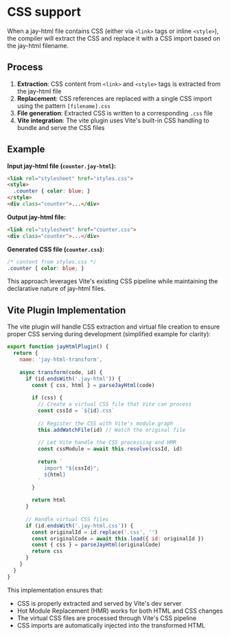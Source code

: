 # CSS support

When a jay-html file contains CSS (either via `<link>` tags or inline `<style>`), the compiler will extract the CSS and replace it with a CSS import based on the jay-html filename.

## Process

1. **Extraction**: CSS content from `<link>` and `<style>` tags is extracted from the jay-html file
2. **Replacement**: CSS references are replaced with a single CSS import using the pattern `[filename].css`
3. **File generation**: Extracted CSS is written to a corresponding `.css` file
4. **Vite integration**: The vite plugin uses Vite's built-in CSS handling to bundle and serve the CSS files

## Example

**Input jay-html file (`counter.jay-html`):**
```html
<link rel="stylesheet" href="styles.css">
<style>
  .counter { color: blue; }
</style>
<div class="counter">...</div>
```

**Output jay-html file:**
```html
<link rel="stylesheet" href="counter.css">
<div class="counter">...</div>
```

**Generated CSS file (`counter.css`):**
```css
/* content from styles.css */
.counter { color: blue; }
```


This approach leverages Vite's existing CSS pipeline while maintaining the declarative nature of jay-html files.

## Vite Plugin Implementation

The vite plugin will handle CSS extraction and virtual file creation to ensure proper CSS serving during development 
(simplified example for clarity):

```javascript
export function jayHtmlPlugin() {
  return {
    name: 'jay-html-transform',
    
    async transform(code, id) {
      if (id.endsWith('.jay-html')) {
        const { css, html } = parseJayHtml(code)
        
        if (css) {
          // Create a virtual CSS file that Vite can process
          const cssId = `${id}.css`
          
          // Register the CSS with Vite's module graph
          this.addWatchFile(id) // Watch the original file
          
          // Let Vite handle the CSS processing and HMR
          const cssModule = await this.resolve(cssId, id)
          
          return `
            import "${cssId}";
            ${html}
          `
        }
        
        return html
      }
      
      // Handle virtual CSS files
      if (id.endsWith('.jay-html.css')) {
        const originalId = id.replace('.css', '')
        const originalCode = await this.load({ id: originalId })
        const { css } = parseJayHtml(originalCode)
        return css
      }
    }
  }
}
```

This implementation ensures that:
- CSS is properly extracted and served by Vite's dev server
- Hot Module Replacement (HMR) works for both HTML and CSS changes
- The virtual CSS files are processed through Vite's CSS pipeline
- CSS imports are automatically injected into the transformed HTML
